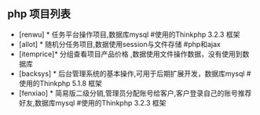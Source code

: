 ## php 项目列表<br/>
- [renwu] *    任务平台操作项目,数据库mysql #使用的Thinkphp 3.2.3 框架   
- [allot] *    随机分任务项目,数据使用session与文件存储  #php和ajax   
- [itemprice]* 分组查看项目产品价格 ,数据使用文件操作数据，没有使用到数据库  
- [backsys] *  后台管理系统的基本操作,可用于后期扩展开发，数据库mysql #使用的Thinkphp 5.1.8 框架  
- [fenxiao] *  简易版二级分销,管理员分配账号给客户,客户登录自己的账号推荐好友,数据库mysql #使用的Thinkphp 3.2.3 框架  
